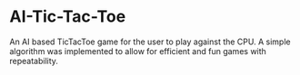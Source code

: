 # AI-Tic-Tac-Toe

An AI based TicTacToe game for the user to play against the CPU. 
A simple algorithm was implemented to allow for efficient and fun games with repeatability. 
